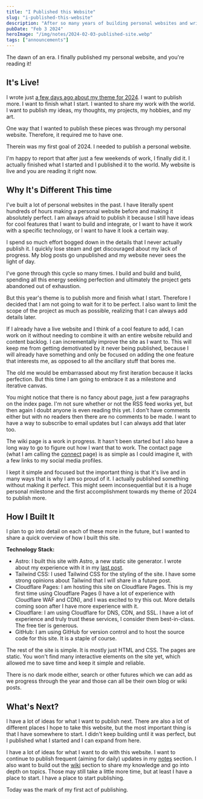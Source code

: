 ```yaml
---
title: "I Published this Website"
slug: "i-published-this-website"
description: "After so many years of building personal websites and writing blog posts, I never published them to the world, until today! My new website is live!"
pubDate: "Feb 3 2024"
heroImage: "/img/notes/2024-02-03-published-site.webp"
tags: ["announcements"]
---
```


The dawn of an era. I finally published my personal website, and you're reading it!

## It's Live!

I wrote just [a few days ago about my theme for 2024](/notes/my-theme-of-2024). I want to publish more. I want to finish
what I start. I wanted to share my work with the world. I want to publish my ideas, my thoughts, my projects, my 
hobbies, and my art.

One way that I wanted to publish these pieces was through my personal website. Therefore, it required me to have one.

Therein was my first goal of 2024. I needed to publish a personal website.

I'm happy to report that after just a few weekends of work, I finally did it. I actually finished what I started and I
published it to the world. My website is live and you are reading it right now. 

## Why It's Different This time

I've built a lot of personal websites in the past. I have literally spent hundreds of hours making a personal website 
before and making it absolutely perfect. I am always afraid to publish it because I still have ideas for cool features 
that I want to build and integrate, or I want to have it work with a specific technology, or I want to have it look a
certain way.

I spend so much effort bogged down in the details that I never actually publish it. I quickly lose steam and get 
discouraged about my lack of progress. My blog posts go unpublished and my website never sees the light of day.

I've gone through this cycle so many times. I build and build and build, spending all this energy seeking perfection and
ultimately the project gets abandoned out of exhaustion. 

But this year's theme is to publish more and finish what I start. Therefore I decided that I am not going to wait for it
to be perfect. I also want to limit the scope of the project as much as possible, realizing that I can always add details
later. 

If I already have a live website and I think of a cool feature to add, I can work on it without needing to combine it 
with an entire website rebuild and content backlog. I can incrementally improve the site as I want to. This will keep
me from getting demotivated by it never being published, because I will already have something and only be focused on
adding the one feature that interests me, as opposed to all the ancillary stuff that bores me. 

The old me would be embarrassed about my first iteration because it lacks perfection. But this time I am going to 
embrace it as a milestone and iterative canvas.

You might notice that there is no fancy about page, just a few paragraphs on the index page. I'm not sure whether or not
the RSS feed works yet, but then again I doubt anyone is even reading this yet. I don't have comments either but with no
readers then there are no comments to be made. I want to have a way to subscribe to email updates but I can always add
that later too. 

The wiki page is a work in progress. It hasn't been started but I also have a long way to go to figure out how I want 
that to work. The contact page (what I am calling the [connect](/connect) page) is as simple as I could imagine it, with
a few links to my social media profiles.

I kept it simple and focused but the important thing is that it's live and in many ways that is why I am so proud of it.
I actually published something without making it perfect. This might seem inconsequential but it is a huge personal 
milestone and the first accomplishment towards my theme of 2024 to publish more.

## How I Built It

I plan to go into detail on each of these more in the future, but I wanted to share a quick overview of how I built this
site.

**Technology Stack:**

- Astro: I built this site with Astro, a new static site generator. I wrote about my experience with it in my [last post](/notes/building-my-blog-with-astro).
- Tailwind CSS: I used Tailwind CSS for the styling of the site. I have some strong opinions about Tailwind that I will share in a future post.
- Cloudflare Pages: I am hosting this site on Cloudflare Pages. This is my first time using Cloudflare Pages (I have a lot of experience with Cloudflare WAF and CDN), and I was excited to try this out. More details coming soon after I have more experience with it.
- Cloudflare: I am using Cloudflare for DNS, CDN, and SSL. I have a lot of experience and truly trust these services, I consider them best-in-class. The free tier is generous.
- GitHub: I am using GitHub for version control and to host the source code for this site. It is a staple of course.

The rest of the site is simple. It is mostly just HTML and CSS. The pages are static. You won't find many interactive 
elements on the site yet, which allowed me to save time and keep it simple and reliable.

There is no dark mode either, search or other futures which we can add as we progress through the year and those can all
be their own blog or wiki posts.

## What's Next?

I have a lot of ideas for what I want to publish next. There are also a lot of different places I hope to take this 
website, but the most important thing is that I have somewhere to start. I didn't keep building until it was perfect,
but I published what I started and I can expand from here.

I have a lot of ideas for what I want to do with this website. I want to continue to publish frequent (aiming for daily)
updates in my [notes](/notes) section. I also want to build out the [wiki](/wiki) section to share my knowledge and go
into depth on topics. Those may still take a little more time, but at least I have a place to start. I have a place to
start publishing.

Today was the mark of my first act of publishing.